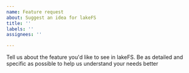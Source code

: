 ```yaml
---
name: Feature request
about: Suggest an idea for lakeFS
title: ''
labels: ''
assignees: ''

---
```


Tell us about the feature you'd like to see in lakeFS.
Be as detailed and specific as possible to help us understand your needs better
